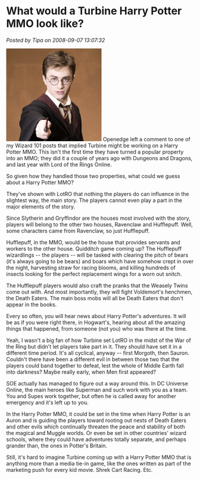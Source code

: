 # What would a Turbine Harry Potter MMO look like?

*Posted by Tipa on 2008-09-07 13:07:32*

![](../uploads/2008/09/potter.jpg "potter") Openedge left a comment to one of my Wizard 101 posts that implied Turbine might be working on a Harry Potter MMO. This isn't the first time they have turned a popular property into an MMO; they did it a couple of years ago with Dungeons and Dragons, and last year with Lord of the Rings Online.

So given how they handled those two properties, what could we guess about a Harry Potter MMO?

They've shown with LotRO that nothing the players do can influence in the slightest way, the main story. The players cannot even play a part in the major elements of the story.

Since Slytherin and Gryffindor are the houses most involved with the story, players will belong to the other two houses, Ravenclaw and Hufflepuff. Well, some characters came from Ravenclaw, so just Hufflepuff.

Hufflepuff, in the MMO, would be the house that provides servants and workers to the other house. Quidditch game coming up? The Hufflepuff wizardlings -- the players -- will be tasked with clearing the pitch of bears (it's always going to be bears) and boars which have somehow crept in over the night, harvesting straw for racing blooms, and killing hundreds of insects looking for the perfect replacement wings for a worn out snitch.

The Hufflepuff players would also craft the pranks that the Weasely Twins come out with. And most importantly, they will fight Voldemort's henchmen, the Death Eaters. The main boss mobs will all be Death Eaters that don't appear in the books.

Every so often, you will hear news about Harry Potter's adventures. It will be as if you were right there, in Hogwart's, hearing about all the amazing things that happened, from someone (not you) who was there at the time.

Yeah, I wasn't a big fan of how Turbine set LotRO in the midst of the War of the Ring but didn't let players take part in it. They should have set it in a different time period. It's all cyclical, anyway -- first Morgoth, then Sauron. Couldn't there have been a different evil in between those two that the players could band together to defeat, lest the whole of Middle Earth fall into darkness? Maybe really early, when Men first appeared?

SOE actually has managed to figure out a way around this. In DC Universe Online, the main heroes like Superman and such work with you as a team. You and Supes work together, but often he is called away for another emergency and it's left up to you.

In the Harry Potter MMO, it could be set in the time when Harry Potter is an Auron and is guiding the players toward rooting out nests of Death Eaters and other evils which continually threaten the peace and stability of both the magical and Muggle worlds. Or even be set in other countries' wizard schools, where they could have adventures totally separate, and perhaps grander than, the ones in Potter's Britain.

Still, it's hard to imagine Turbine coming up with a Harry Potter MMO that is anything more than a media tie-in game, like the ones written as part of the marketing push for every kid movie. Shrek Cart Racing. Etc.


